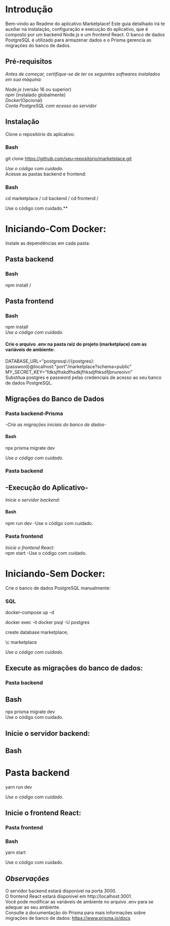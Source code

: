 # Introdução

Bem-vindo ao Readme do aplicativo Marketplace! Este guia detalhado irá te auxiliar na instalação, configuração e execução do aplicativo, que é composto por um backend Node.js e um frontend React. O banco de dados PostgreSQL é utilizado para armazenar dados e o Prisma gerencia as migrações do banco de dados.

## Pré-requisitos

_Antes de começar, certifique-se de ter os seguintes softwares instalados em sua máquina:_

*Node.js* (versão 16 ou superior)  
*npm* (instalado globalmente)  
*Docker*(Opcional)  
*Conta PostgreSQL com acesso ao servidor*

## Instalação

Clone o repositório do aplicativo:

### Bash

git clone https://github.com/seu-repositorio/marketplace.git

*Use o código com cuidado.*  
Acesse as pastas backend e frontend:
### Bash
cd marketplace / 
cd backend / 
cd frontend / 

Use o código com cuidado.**
# Iniciando-Com Docker:

Instale as dependências em cada pasta:


## Pasta backend
### Bash
npm install / 
## Pasta frontend
### Bash
npm install  
*Use o código com cuidado.*

#### Crie o arquivo .env na pasta raiz do projeto (marketplace) com as variáveis de ambiente:

DATABASE_URL="postgresql://{postgres}:{password}@localhost:"port"/marketplace?schema=public"  
MY_SECRET_KEY="fdksjfhskdfhsdkjfhksdjfhksdfjbnureoivn"  
Substitua postgres e password pelas credenciais de acesso ao seu banco de dados PostgreSQL.  

## Migrações do Banco de Dados
 
### Pasta backend-Prisma
*-Crie as migrações iniciais do banco de dados-* 
#### Bash
npx prisma migrate dev

*Use o código com cuidado.*  


### Pasta backend
## -Execução do Aplicativo-
*Inicie o servidor backend:*  
#### Bash
npm run dev
-Use o código com cuidado.  

### Pasta frontend
*Inicie o frontend React:*  
npm start
-Use o código com cuidado.

# Iniciando-Sem Docker:

Crie o banco de dados PostgreSQL manualmente:

### SQL

docker-compose up -d  

docker exec -it docker psql -U postgres

create database marketplace;

\c marketplace

*Use o código com cuidado.*

## Execute as migrações do banco de dados:


### Pasta backend
## Bash
npx prisma migrate dev  
Use o código com cuidado.

## Inicie o servidor backend:
## Bash
# Pasta backend
yarn run dev  

*Use o código com cuidado.*

## Inicie o frontend React:

### Pasta frontend
### Bash
yarn start

Use o código com cuidado.  
## *Observações*

O servidor backend estará disponível na porta 3000.  
O frontend React estará disponível em http://localhost:3001.  
Você pode modificar as variáveis de ambiente no arquivo .env para se adequar ao seu ambiente.  
Consulte a documentação do Prisma para mais informações sobre migrações de banco de dados: https://www.prisma.io/docs 